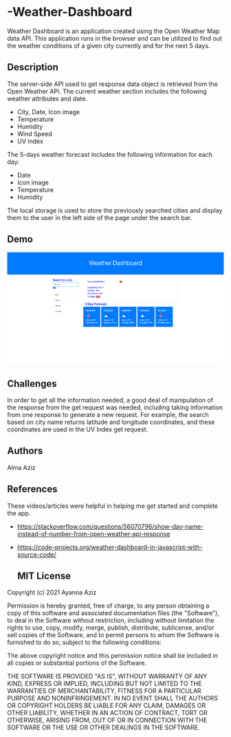 # -Weather-Dashboard
Weather Dashboard is an application created using the Open Weather Map data API. This application runs in the browser and can be utilized to find out the weather conditions of a given city currently and for the next 5 days. 

## Description
The server-side API used to get response data object is retrieved from the Open Weather APi. The current weather section includes the following weather attributes and date.

* City, Date, Icon image
* Temperature
* Humidity
* Wind Speed
* UV index

The 5-days weather forecast includes the following information for each day:

* Date
* Icon image
* Temperature
* Humidity

The local storage is used to store the previously searched cities and display them to the user in the left side of the page under the search bar.

## Demo
![picture](/Weatherdemo.png)

## Challenges 
In order to get all the information needed, a good deal of manipulation of the response from the get request was needed, including taking information from one response to generate a new request. For example, the search based on city name returns latitude and longitude coordinates, and these coordinates are used in the UV Index get request.

## Authors
Alma Aziz

## References
These videos/articles were helpful in helping me get started and complete the app.

* https://stackoverflow.com/questions/56070796/show-day-name-instead-of-number-from-open-weather-api-response
* https://code-projects.org/weather-dashboard-in-javascript-with-source-code/

  ## MIT License

Copyright (c) 2021 Ayanna Aziz

Permission is hereby granted, free of charge, to any person obtaining a copy
of this software and associated documentation files (the "Software"), to deal
in the Software without restriction, including without limitation the rights
to use, copy, modify, merge, publish, distribute, sublicense, and/or sell
copies of the Software, and to permit persons to whom the Software is
furnished to do so, subject to the following conditions:

The above copyright notice and this permission notice shall be included in all
copies or substantial portions of the Software.

THE SOFTWARE IS PROVIDED "AS IS", WITHOUT WARRANTY OF ANY KIND, EXPRESS OR
IMPLIED, INCLUDING BUT NOT LIMITED TO THE WARRANTIES OF MERCHANTABILITY,
FITNESS FOR A PARTICULAR PURPOSE AND NONINFRINGEMENT. IN NO EVENT SHALL THE
AUTHORS OR COPYRIGHT HOLDERS BE LIABLE FOR ANY CLAIM, DAMAGES OR OTHER
LIABILITY, WHETHER IN AN ACTION OF CONTRACT, TORT OR OTHERWISE, ARISING FROM,
OUT OF OR IN CONNECTION WITH THE SOFTWARE OR THE USE OR OTHER DEALINGS IN THE
SOFTWARE.